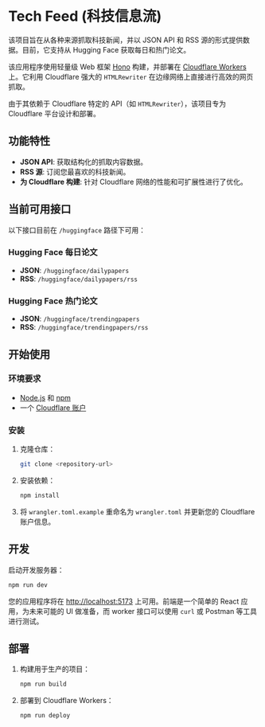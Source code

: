 # Tech Feed (科技信息流)

该项目旨在从各种来源抓取科技新闻，并以 JSON API 和 RSS 源的形式提供数据。目前，它支持从 Hugging Face 获取每日和热门论文。

该应用程序使用轻量级 Web 框架 [Hono](https://hono.dev/) 构建，并部署在 [Cloudflare Workers](https://developers.cloudflare.com/workers/) 上。它利用 Cloudflare 强大的 `HTMLRewriter` 在边缘网络上直接进行高效的网页抓取。

由于其依赖于 Cloudflare 特定的 API（如 `HTMLRewriter`），该项目专为 Cloudflare 平台设计和部署。

## 功能特性

- **JSON API**: 获取结构化的抓取内容数据。
- **RSS 源**: 订阅您最喜欢的科技新闻。
- **为 Cloudflare 构建**: 针对 Cloudflare 网络的性能和可扩展性进行了优化。

## 当前可用接口

以下接口目前在 `/huggingface` 路径下可用：

### Hugging Face 每日论文

-   **JSON**: `/huggingface/dailypapers`
-   **RSS**: `/huggingface/dailypapers/rss`

### Hugging Face 热门论文

-   **JSON**: `/huggingface/trendingpapers`
-   **RSS**: `/huggingface/trendingpapers/rss`

## 开始使用

### 环境要求

-   [Node.js](https://nodejs.org/) 和 [npm](https://www.npmjs.com/)
-   一个 [Cloudflare 账户](https://dash.cloudflare.com/sign-up)

### 安装

1.  克隆仓库：
    ```bash
    git clone <repository-url>
    ```
2.  安装依赖：
    ```bash
    npm install
    ```
3.  将 `wrangler.toml.example` 重命名为 `wrangler.toml` 并更新您的 Cloudflare 账户信息。

## 开发

启动开发服务器：

```bash
npm run dev
```

您的应用程序将在 [http://localhost:5173](http://localhost:5173) 上可用。前端是一个简单的 React 应用，为未来可能的 UI 做准备，而 worker 接口可以使用 `curl` 或 Postman 等工具进行测试。

## 部署

1.  构建用于生产的项目：
    ```bash
    npm run build
    ```
2.  部署到 Cloudflare Workers：
    ```bash
    npm run deploy
    ```
